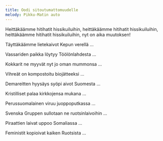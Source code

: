 ```yaml
---
title: Oodi sitoutumattomuudelle
melody: Pikku-Matin auto
---
```


Heittäkäämme hitihatit hissikuiluihin,
heittäkäämme hitihatit hissikuiluihin,
heittäkäämme hitihatit hissikuiluihin,
nyt on aika muutoksen!

Täyttäkäämme lietekaivot Kepun verellä ...

Vassariden paikka löytyy Töölönlahdesta ...

Kokkarit ne myyvät nyt jo oman mummonsa ...

Vihreät on kompostoitu biojätteeksi ...

Demareitten hyysäys syöpi aivot Suomesta ...

Kristilliset palaa kirkkojensa mukana ...

Perussuomalainen viruu juoppoputkassa ...

Svenska Gruppen sullotaan ne ruotsinlaivoihin ...

Piraattien laivat uppoo Somaliassa ...

Feministit kopioivat kaiken Ruotsista ...
